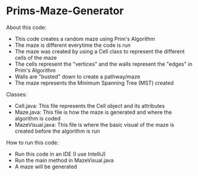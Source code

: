 # Prims-Maze-Generator

About this code:
- This code creates a random maze using Prim's Algorithm
- The maze is different everytime the code is run
- The maze was created by using a Cell class to represent the different cells of the maze
- The cells represent the "vertices" and the walls represent the "edges" in Prim's Algorithm
- Walls are "busted" down to create a pathway/maze
- The maze represents the Minimum Spanning Tree (MST) created

Classes:
- Cell.java: This file represents the Cell object and its attributes
- Maze.java: This file is how the maze is generated and where the algorithm is coded
- MazeVisual.java: This file is where the basic visual of the maze is created before the algorithm is run

How to run this code:
- Run this code in an IDE (I use IntelliJ)
- Run the main method in MazeVisual.java
- A maze will be generated

